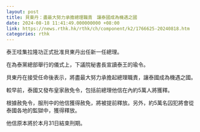 ```yaml
---
layout: post
title: 貝東丹：盡最大努力承擔總理職責　讓泰國成為機遇之國
date: 2024-08-18 11:41:49.000000000 +08:00
link: https://news.rthk.hk/rthk/ch/component/k2/1766625-20240818.htm
categories: rthk
---
```


泰王哇集拉隆功正式批准貝東丹出任新一任總理。

在為泰黨總部舉行的儀式上，下議院秘書長宣讀泰王的瑜令。

貝東丹在接受任命後表示，將盡最大努力承擔起總理職責，讓泰國成為機遇之國。

較早前，泰國又發布皇家赦免令，包括前總理他信在內約5萬人將獲釋。

根據赦免令，服刑中的他信獲得赦免，將被提前釋放。另外，約5萬名囚犯將會從泰國各地的監獄中，獲得釋放。

他信原本將於本月31日結束刑期。
